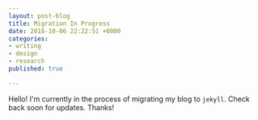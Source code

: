 ```yaml
---
layout: post-blog
title: Migration In Progress
date: 2018-10-06 22:22:51 +0000
categories:
- writing
- design
- research
published: true

---
```

Hello! I'm currently in the process of migrating my blog to `jekyll`. Check back soon for updates. Thanks!
